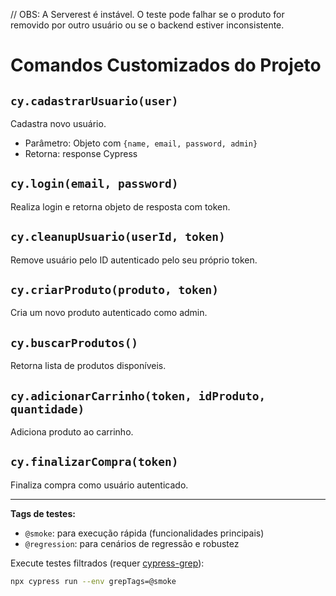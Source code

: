// OBS: A Serverest é instável. O teste pode falhar se o produto for removido por outro usuário ou se o backend estiver inconsistente.

# Comandos Customizados do Projeto

## `cy.cadastrarUsuario(user)`
Cadastra novo usuário.
- Parâmetro: Objeto com `{name, email, password, admin}`
- Retorna: response Cypress

## `cy.login(email, password)`
Realiza login e retorna objeto de resposta com token.

## `cy.cleanupUsuario(userId, token)`
Remove usuário pelo ID autenticado pelo seu próprio token.

## `cy.criarProduto(produto, token)`
Cria um novo produto autenticado como admin.

## `cy.buscarProdutos()`
Retorna lista de produtos disponíveis.

## `cy.adicionarCarrinho(token, idProduto, quantidade)`
Adiciona produto ao carrinho.

## `cy.finalizarCompra(token)`
Finaliza compra como usuário autenticado.

---

**Tags de testes:**  
- `@smoke`: para execução rápida (funcionalidades principais)
- `@regression`: para cenários de regressão e robustez

Execute testes filtrados (requer [cypress-grep](https://github.com/cypress-io/cypress-grep)):  
```bash
npx cypress run --env grepTags=@smoke
